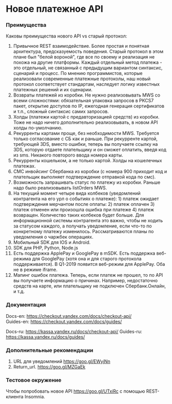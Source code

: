 Новое платежное API
===================

### Преимущества

Каковы преимущества нового API vs старый протокол:

1. Привычное REST взаимодействие. Более простая и понятная архитектура, предсказуемость поведения. Старый протокол в этом плане был "белой вороной", где все по своему и реализация не похожа на другие платформы. Каждый отдельный метод платежа - это отдельный, не связанный с предыдущим вариантом синтаксис, сценарий и процесс. По мнению программистов, которые реализовали современные платежные протоколы, наш новый протокол соответствует стандартам, наследует логику известных платежных решений и их сценарии.
2. Возвраты платежей из коробки. Не нужно реализовывать MWS со всеми сложностями: обязательная упаковка запросов в PKCS7 пакет, открытие доступов по IP, ежегодная генерация сертификатов и т.п., сложный синтаксис самих запросов.
3. Холды (платежи картой с предавторизацией средств) из коробки. Тоже не надо ничего дополнительно реализовывать, в новом API холды по-умолчанию.
4. Рекурренты картами проще, без необходимости MWS. Требуется только согласование с СБ как и раньше. При рекурренте картой, требующей 3DS, вместо ошибки, теперь вы получаете ссылку на 3DS, которую отдаете плательщику и он сможет оплатить, введя код из sms. Никакого повторого ввода номера карты.
5. Рекурренты кошельком, а не только картой. Холды на кошелечных платежах.
6. СМС инвойсинг Сбербанка из коробки (с номера 900 приходит код и плательщик выполняет подтверждение отправкой кода по смс). 
7. Возможность запрашивать статус по платежу из коробки. Раньше надо было реализовывать listOrders MWS.
8. На текущий момент четыре вида колбеков (уведомлений контрагента на его урл о событиях о платеже): 1) платеж ожидает подтверждения мерчантом после оплаты: 2) платеж оплачен 3) платеж отменен или произошла ошибка при платеже 4) платеж возвращен. Количество таких колбеков будет больше. Для информационной системы контрагента это важно, чтобы не ходить за статусом каждого, а получать уведомление, если что-то по конкретному платежу изменилось. Рассматриваются планы по уведомления о чаржбек операциях.
9. Мобильный SDK для IOS и Android.
10. SDK для PHP, Python, Node.js
11. Есть поддержка ApplePay и GooglePay в mSDK. Есть поддержка веб-режима для GooglePay (хотя она и для старого протокола поддерживается). В Q1-2019 появится веб-режим для ApplePay. Оба не в режиме iframe.
12. Мапинг ошибок платежа. Теперь, если платеж не прошел, то по API вы получаете информацию о причинах. Например, недостаточно средств на карте, или плательщику не подключен Сбербанк.Онлайн, и т.д.

### Документация

Docs-en:  https://checkout.yandex.com/docs/checkout-api/   
Guides-en: https://checkout.yandex.com/docs/guides/

Docs-ru: https://kassa.yandex.ru/docs/checkout-api/
Guides-ru: https://kassa.yandex.ru/docs/guides/

### Дополнительные рекомендации

1. URL для уведомлений https://goo.gl/EWyjNn
2. Return_url. https://goo.gl/MZGaEk

### Тестовое окружение

Чтобы попробовать новое API https://goo.gl/UTxiRc с помощью REST-клиента Insomnia.
